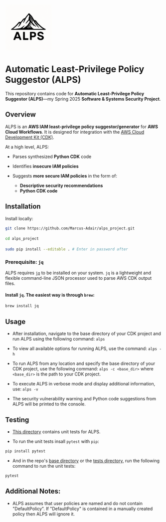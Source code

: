 <p>
  <img src="./assets/ALPS_Logo_v2.png" alt="Project Logo" width="150"/>
</p>

# Automatic Least-Privilege Policy Suggestor (ALPS)

This repository contains code for **Automatic Least-Privilege Policy Suggestor (ALPS)**—my Spring 2025 **Software & Systems Security Project**.

## Overview

ALPS is an **AWS IAM least-privilege policy suggestor/generator** for **AWS Cloud Workflows**. It is designed for integration with the [AWS Cloud Development Kit (CDK)](https://aws.amazon.com/cdk/).

At a high level, ALPS:

- Parses synthesized **Python CDK** code

- Identifies **insecure IAM policies**

- Suggests **more secure IAM policies** in the form of:
  - **Descriptive security recommendations**
  - **Python CDK code**

## Installation

Install locally:

```sh
git clone https://github.com/Marcus-Adair/alps_project.git

cd alps_project

sudo pip install --editable . # Enter in password after

```

### Prerequisite: `jq`

ALPS requires [`jq`](https://stedolan.github.io/jq/) to be installed on your system. `jq` is a lightweight and flexible command-line JSON processor used to parse AWS CDK output files.

#### Install `jq`. The easiest way is through `brew`:

```sh
brew install jq
```

## Usage

- After installation, navigate to the base directory of your CDK project and run ALPS using the following command:
  `alps`

- To view all available options for running ALPS, use the command:
  `alps -h`

- To run ALPS from any location and specify the base directory of your CDK project, use the following command:
  `alps -c <base_dir>`
  where `<base_dir>` is the path to your CDK project.

- To execute ALPS in verbose mode and display additional information, use:
  `alps -v`

- The security vulnerability warning and Python code suggestions from ALPS will be printed to the console.

## Testing

- [This directory](./tests/) contains unit tests for ALPS.

- To run the unit tests insall `pytest` with `pip`:

```sh
pip install pytest
```

- And in the repo's [base directory](./) or the [tests directory](./tests/), run the following command to run the unit tests:

```sh
pytest
```

## Additional Notes:

- ALPS assumes that user policies are named and do not contain "DefaultPolicy". If "DefaultPolicy" is contained in a manually created policy then ALPS will ignore it.
